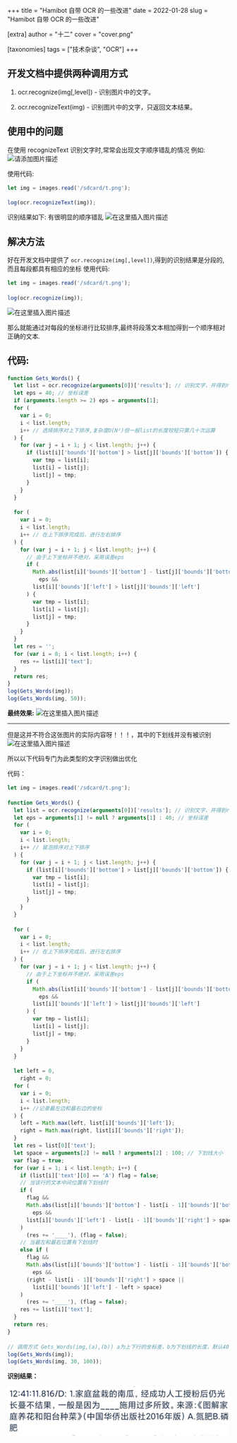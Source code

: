 +++
title = "Hamibot 自带 OCR 的一些改进" 
date = 2022-01-28 
slug = "Hamibot 自带 OCR 的一些改进"

[extra]
author = "十二" 
cover = "cover.png"

[taxonomies]
tags = ["技术杂谈", "OCR"]
+++

## 开发文档中提供两种调用方式

1.  ocr.recognize(img[,level]) - 识别图片中的文字。

2.  ocr.recognizeText(img) - 识别图片中的文字，只返回文本结果。

## 使用中的问题

在使用 recognizeText 识别文字时,常常会出现文字顺序错乱的情况
例如:![请添加图片描述](t.png)

使用代码:

```js
let img = images.read('/sdcard/t.png');

log(ocr.recognizeText(img));
```

识别结果如下: 有很明显的顺序错乱
![在这里插入图片描述](0.png)

## 解决方法

好在开发文档中提供了 `ocr.recognize(img[,level])`,得到的识别结果是分段的,而且每段都具有相应的坐标
使用代码:

```js
let img = images.read('/sdcard/t.png');

log(ocr.recognize(img));
```

![在这里插入图片描述](1.png)

那么就能通过对每段的坐标进行比较排序,最终将段落文本相加得到一个顺序相对正确的文本.

## 代码:

```js
function Gets_Words() {
  let list = ocr.recognize(arguments[0])['results']; // 识别文字，并得到results
  let eps = 40; // 坐标误差
  if (arguments.length >= 2) eps = arguments[1];
  for (
    var i = 0;
    i < list.length;
    i++ // 选择排序对上下排序,复杂度O(N²)但一般list的长度较短只需几十次运算
  ) {
    for (var j = i + 1; j < list.length; j++) {
      if (list[i]['bounds']['bottom'] > list[j]['bounds']['bottom']) {
        var tmp = list[i];
        list[i] = list[j];
        list[j] = tmp;
      }
    }
  }

  for (
    var i = 0;
    i < list.length;
    i++ // 在上下排序完成后，进行左右排序
  ) {
    for (var j = i + 1; j < list.length; j++) {
      // 由于上下坐标并不绝对，采用误差eps
      if (
        Math.abs(list[i]['bounds']['bottom'] - list[j]['bounds']['bottom']) <
          eps &&
        list[i]['bounds']['left'] > list[j]['bounds']['left']
      ) {
        var tmp = list[i];
        list[i] = list[j];
        list[j] = tmp;
      }
    }
  }
  let res = '';
  for (var i = 0; i < list.length; i++) {
    res += list[i]['text'];
  }
  return res;
}
log(Gets_Words(img));
log(Gets_Words(img, 50));
```

**最终效果:**
![在这里插入图片描述](2.png)

---

但是这并不符合这张图片的实际内容呀！！！，其中的下划线并没有被识别
![在这里插入图片描述](t.png)

所以以下代码专门为此类型的文字识别做出优化

代码：

```js
let img = images.read('/sdcard/t.png');

function Gets_Words() {
  let list = ocr.recognize(arguments[0])['results']; // 识别文字，并得到results
  let eps = arguments[1] != null ? arguments[1] : 40; // 坐标误差
  for (
    var i = 0;
    i < list.length;
    i++ // 冒泡排序对上下排序
  ) {
    for (var j = i + 1; j < list.length; j++) {
      if (list[i]['bounds']['bottom'] > list[j]['bounds']['bottom']) {
        var tmp = list[i];
        list[i] = list[j];
        list[j] = tmp;
      }
    }
  }

  for (
    var i = 0;
    i < list.length;
    i++ // 在上下排序完成后，进行左右排序
  ) {
    for (var j = i + 1; j < list.length; j++) {
      // 由于上下坐标并不绝对，采用误差eps
      if (
        Math.abs(list[i]['bounds']['bottom'] - list[j]['bounds']['bottom']) <
          eps &&
        list[i]['bounds']['left'] > list[j]['bounds']['left']
      ) {
        var tmp = list[i];
        list[i] = list[j];
        list[j] = tmp;
      }
    }
  }

  let left = 0,
    right = 0;
  for (
    var i = 0;
    i < list.length;
    i++ //记录最左边和最右边的坐标
  ) {
    left = Math.max(left, list[i]['bounds']['left']);
    right = Math.max(right, list[i]['bounds']['right']);
  }
  let res = list[0]['text'];
  let space = arguments[2] != null ? arguments[2] : 100; // 下划线大小
  var flag = true;
  for (var i = 1; i < list.length; i++) {
    if (list[i]['text'][0] == 'A') flag = false;
    // 当该行的文本中间位置有下划线时
    if (
      flag &&
      Math.abs(list[i]['bounds']['bottom'] - list[i - 1]['bounds']['bottom']) <
        eps &&
      list[i]['bounds']['left'] - list[i - 1]['bounds']['right'] > space
    )
      (res += '____'), (flag = false);
    // 当最左和最右位置有下划线时
    else if (
      flag &&
      Math.abs(list[i]['bounds']['bottom'] - list[i - 1]['bounds']['bottom']) >
        eps &&
      (right - list[i - 1]['bounds']['right'] > space ||
        list[i]['bounds']['left'] - left > space)
    )
      (res += '____'), (flag = false);
    res += list[i]['text'];
  }
  return res;
}

// 调用方式 Gets_Words(img,(a),(b)) a为上下行的坐标差，b为下划线的长度，默认40，100
log(Gets_Words(img));
log(Gets_Words(img, 30, 100));
```

**识别结果：**

![在这里插入图片描述](3.png)
